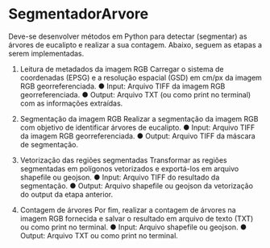 # SegmentadorArvore

Deve-se desenvolver métodos em Python para detectar (segmentar) as
árvores de eucalipto e realizar a sua contagem. Abaixo, seguem as etapas a serem
implementadas.
  
1. Leitura de metadados da imagem RGB
  Carregar o sistema de coordenadas (EPSG) e a resolução espacial (GSD) em cm/px da imagem RGB georreferenciada.
  ● Input: Arquivo TIFF da imagem RGB georreferenciada.
  ● Output: Arquivo TXT (ou como print no terminal) com as informações extraídas.

2. Segmentação da imagem RGB
  Realizar a segmentação da imagem RGB com objetivo de identificar árvores de eucalipto.
  ● Input: Arquivo TIFF da imagem RGB georreferenciada.
  ● Output: Arquivo TIFF da máscara de segmentação.

3. Vetorização das regiões segmentadas
  Transformar as regiões segmentadas em polígonos vetorizados e exportá-los em arquivo shapefile ou geojson.
  ● Input: Arquivo TIFF do resultado da segmentação.
  ● Output: Arquivo shapefile ou geojson da vetorização do output da etapa anterior.

4. Contagem de árvores
  Por fim, realizar a contagem de árvores na imagem RGB fornecida e salvar o resultado em arquivo de texto (TXT) ou como print no terminal.
  ● Input: Arquivo shapefile ou geojson.
  ● Output: Arquivo TXT ou como print no terminal.
